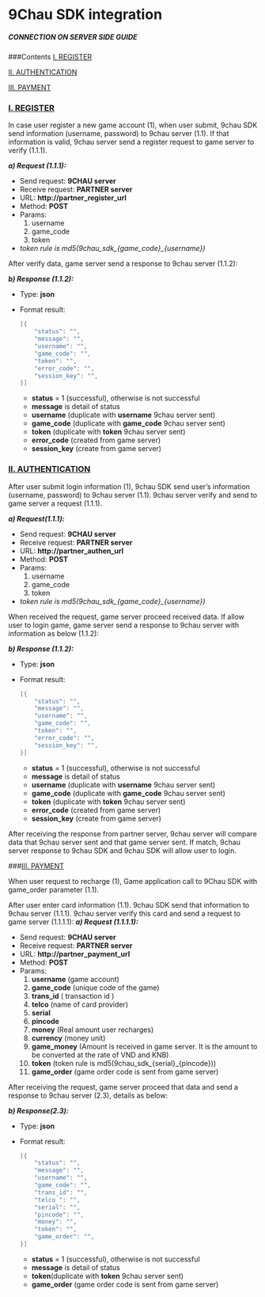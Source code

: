 # 9Chau SDK integration
##### CONNECTION ON SERVER SIDE GUIDE



###Contents
[I. REGISTER](#1-register)

[II. AUTHENTICATION](#2-authentication)

[III. PAYMENT](#3-payment)

### [I. REGISTER](#header1)

In case user register a new game account (1), when user submit, 9chau SDK send information (username, password) to 9chau server (1.1). If that information is valid, 9chau server send a register request to game server to verify (1.1.1).

***a) Request (1.1.1):***
- Send request: **9CHAU server** 
- Receive request: **PARTNER server**
- URL: **http://partner_register_url**
- Method: **POST**
- Params:
    1. username
    2. game_code
    3. token
- *token rule is md5(9chau_sdk_{game_code}_{username})*
 
After verify data, game server send a response to 9chau server (1.1.2):

***b) Response (1.1.2):***
- Type: **json**
- Format result:
    ```java
    [{
        "status": "",
        "message": "",
        "username": "",
        "game_code": "",
        "token": "",
        "error_code": "",
        "session_key": "",
    }]
    ```

    - **status** = 1 (successful), otherwise is not successful
    - **message** is detail of status
    - **username** (duplicate with **username** 9chau server sent)
    - **game_code** (duplicate with **game_code** 9chau server sent)
    - **token** (duplicate with **token** 9chau server sent)
    - **error_code** (created from game server)
    - **session_key** (create from game server)


### [II. AUTHENTICATION](#header2)
After user submit login information (1), 9chau SDK send user’s information (username, password) to 9chau server (1.1). 9chau server verify and send to game server a request (1.1.1).

***a) Request(1.1.1):***
- Send request: **9CHAU server** 
- Receive request: **PARTNER server**
- URL: **http://partner_authen_url**
- Method: **POST**
- Params:
    1. username
    2. game_code
    3. token
- *token rule is md5(9chau_sdk_{game_code}_{username})*

When received the request, game server proceed received data. If allow user to login game, game server send a response to 9chau server with information as below (1.1.2):

***b) Response (1.1.2):***
- Type: **json**
- Format result: 

    ```java
    [{
        "status": "",
        "message": "",
        "username": "",
        "game_code": "",
        "token": "",
        "error_code": "",
        "session_key": "",
    }]
    ```

    - **status** = 1 (successful), otherwise is not successful
    - **message** is detail of status
    - **username** (duplicate with **username** 9chau server sent)
    - **game_code** (duplicate with **game_code** 9chau server sent)
    - **token** (duplicate with **token** 9chau server sent)
    - **error_code** (created from game server)
    - **session_key** (create from game server)

After receiving the response from partner server, 9chau server will compare data that 9chau server sent and that game server sent. If match, 9chau server response to 9chau SDK and 9chau SDK will allow user to login.


###[III. PAYMENT](#header3)

When user request to recharge (1), Game application call to 9Chau SDK with game_order parameter (1.1).

After user enter card information (1.1). 9chau SDK send that information to 9chau server (1.1.1). 9chau server verify this card and send a request to game server (1.1.1.1):
***a) Request (1.1.1.1):***
- Send request: **9CHAU server**
- Receive request: **PARTNER server**
- URL: **http://partner_payment_url** 
- Method: **POST**
- Params:
    1. **username** (game account)
    2. **game_code** (unique code of the game)
    3. **trans_id** ( transaction id )
    4. **telco** (name of card provider)
    5. **serial**
    6. **pincode**
    7. **money** (Real amount user recharges)
    8. **currency** (money unit)
    9. **game_money** (Amount is received in game server. It is the amount to be converted at the rate of VND and KNB)
    10. **token** (token rule is md5(9chau_sdk_{serial}_{pincode}))
    11. **game_order** (game order code is sent from game server)

After receiving the request, game server proceed that data and send a response to 9chau server (2.3), details as below:

***b) Response(2.3):***
- Type: **json**
- Format result: 
    ```java
    [{
        "status": "",
        "message": "",
        "username": "",
        "game_code": "",
        "trans_id": "",
        "telco ": "",
        "serial": "",
        "pincode": "",
        "money": "", 
        "token": "", 
        "game_order": "", 
    }]
    ```

    - **status** = 1 (successful), otherwise is not successful
    - **message** is detail of status
    - **token**(duplicate with **token** 9chau server sent)
    - **game_order** (game order code is sent from game server)



